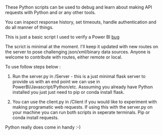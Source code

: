 These Python scripts can be used to debug and learn about making API requests with Python and or any other tools.

You can inspect response history, set timeouts, handle authentication and do all manner of things.

This is just a basic script I used to verify a Power BI [bug](https://www.leehbi.com/blog/2020-07-04-Python-Script-Source-Power-BI)

The scrict is minimal at the moment. I'll keep it updated with new routes on the server to pose challenging json/xml/binary data sources. Anyone is welcome to contribute with routes, either remote or local.

To use follow steps below :

1. Run the server.py in /Server - this is a just minimal flask server to provide us with an end point we can use in PowerBI/Javascript/Python/etc. Asssuming you already have Python installed you just just need to pip or conda install flask.

2. You can use the client.py in /Client if you would like to experiment with making programatic web requests. If using this with the server.py on your machine you can run both scripts in seperate terminals. Pip or conda install requests.

Python really does come in handy :-)
